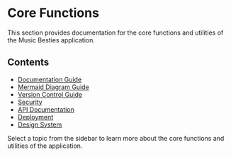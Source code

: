 # Core Functions

This section provides documentation for the core functions and utilities of the Music Besties application.

## Contents

- [Documentation Guide](./documentation-guide.md)
- [Mermaid Diagram Guide](./mermaid-diagram-guide.md)
- [Version Control Guide](./version-control-guide.md)
- [Security](./security.md)
- [API Documentation](./api-documentation.md)
- [Deployment](./deployment.md)
- [Design System](./design-system/)

Select a topic from the sidebar to learn more about the core functions and utilities of the application.
